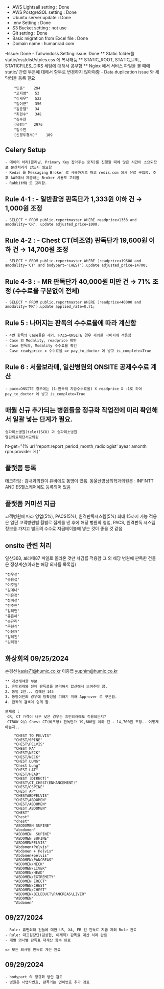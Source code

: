 - AWS Lightsail setting : Done
- AWS PostgreSQL setting : Done
- Ubuntu server update : Done
- .env Setting : Done
- S3 Bucket setting : not use
- Git setting : Done
- Basic migration from Excel file : Done
- Domain name : humanrad.com


-Issue: Done
    - Tailwindcss Setting issue: Done
        ** Static folder를 static/css/dist/styles.css 에 복사해둠
        ** STATIC_ROOT, STATIC_URL, STATICFILES_DIRS 세팅에 대해서 공부함
        ** Nginx  에서 서비스 파일을 볼 때에 static/ 관련 부분에 대해서 함부로 변경하지 않아야함
    - Data duplication issue 와 새 닥터들 등록 필요       
        
        "민훈"	294
        "고지영"	53
        "김세우"	522
        "김여군"	356
        "김종열"	34
        "최현수"	348
        "김수진
        (유방)"	2976
        "김수진
        (신경두경부)"	189

## Celery Setup ##
    - 데이터 처리(클리닝, Primary Key 잡아주는 로직)를 진행할 때에 많은 시간이 소요되므로 분산처리가 반드시 필요함
    - Redis 를 Messaging Broker 로 사용하기로 하고 redis.com 에서 유료 구입함. 추후 AWS에서 제공하는 Broker 사용도 고려함
    - RabbitMQ 도 고려함.
    
## Rule 4-1 : - 일반촬영 판독단가 1,333원 이하 건 → 1,000원 조정 
    - SELECT * FROM public.reportmaster WHERE readprice<1333 and amodality='CR'. update adjusted_price=1000;

## Rule 4-2 : - Chest CT(비조영) 판독단가 19,600원 이하 건 → 14,700원 조정
    - SELECT * FROM public.reportmaster WHERE (readprice<19600 and amodality='CT' and bodypart='CHEST').update adjusted_price=14700;

## Rule 4-3 : - MR 판독단가 40,000원 미만 건 → 71% 조정 (수수료율 구분없이 전체)
    - SELECT * FROM public.reportmaster WHERE (readprice<40000 and amodality='MR').update applied_rate=0.71;

## Rule 5 : 나머지는 판독의 수수료율에 따라 계산함
    - 4번 항목의 Case들은 제외, PACS=ONSITE 경우 제외한 나머지에 적용함
    - Case 의 Modality, readprice 확인
    - Case 판독의, Modality 수수료율 확인
    - Case readyprice x 수수료율 => pay_to_doctor 에 넣고 is_complete=True


## Rule 6 : 서울보라매, 일산병원외 ONSITE 공제수수료 계산
    - pace=ONSITE 경우에는 (1-판독의 지급수수료율) X readprice X -1로 하여  pay_to_doctor 에 넣고 is_complete=True


## 매월 신규 추가되는 병원들을 정규화 작업전에 미리 확인해서 일괄 넣는 단계가 필요.
    송파미소병원(tele)(SCU) 과 송파미소병원
    열린의료재단서교의원

ht-get="{% url 'report:report_period_month_radiologist' ayear amonth rpm.provider %}"

## 플랫폼 등록
테크하임 : 김내과의원이 유비에도 동명이 있음.
동울산영상의학과의원은 : INFINTT AND ES헬스케어에도 등록되어 있음

## 플랫폼 커미션 지급 ##
고객병원에 따라 영업(5%), PACS(5%), 원격판독시스템(5%) 최대 15까지 가능
적용은 일단 고객병원별 월별로 집계를 낸 후에 해당 병원의 영업, PACS, 원격판독 시스템 정보를 가지고 별도의 수수료 지급테이블에 넣는 것이 좋을 것 같음

## onsite 관련 처리 ##
일산368, 보라매87 파일로 올라온 것만 차감률 적용함
그 외 해당 병원에 판독한 건들은 정상계산(아래는 해당 의사들 목록임)

    "전우선"
    "송용섭"
    "이주원"
    "김예나"
    "이은정"
    "정미선"
    "전주현"
    "김리현"
    "유은혜"
    "손규리"
    "우현식"
    "이웅재"
    "김혜진"
    "김희정"

## 화상회의 09/25/2024 ##

  손경선 kasia71@humic.co.kr
  이종엽 yuphim@humic.co.kr

    ** 개선해야할 부분
    1. 휴먼외래와 전체 판독료를 분리해서 합산해서 보여주야 함.
    2. 동명 2인... 김혜진 145
    3. 동명이인의 경우에 정확성을 기하기 위해 Approver 로 구분함.
    4. 판독의 검색이 쉽게 함.

    문제점 : 
     CR, CT 가격이 너무 낮은 경우는 휴먼외래에도 적용되는지? 
     CTROW 이슈 Chest CT(비조영) 판독단가 19,600원 이하 건 → 14,700원 조정.. 어떻게 아는지.. 

        "CHEST TO PELVIS"
        "CHEST/SPINE"
        "CHEST\PELVIS"
        "CHEST PA"
        "CHEST\NECK"
        "CHEST/NECK"
        "CHEST LUNG"
        "Chest Lung"
        "CHEST LAT"
        "CHEST/HEAD"
        "CHEST [DIRECT]"
        "CHEST\CT_CHEST(ENHANCEMENT)"
        "CHEST/CSPINE"
        "CHEST AP"
        "CHESTABDPELVIS"
        "CHEST\ABDOMEN"
        "CHEST/ABDOMEN"
        "CHEST,ABDOMEN"
        "CHEST"
        "Chest"
        "chest"
        "ABODOMEN SUPINE"
        "abodomen"
        "ABDOMEN  SUPINE"
        "ABDOMEN SUPINE"
        "ABDOMENPELVIS"
        "Abdomen+Pelvis"
        "Abdomen + Pelvis"
        "Abdomen+pelvis"
        "ABDOMEN\PANCREAS"
        "ABDOMEN/NECK"
        "ABDOMEN\LIVER"
        "ABDOMEN/HEAD"
        "ABDOMEN/EXTREMITY"
        "ABDOMEN ERECT"
        "ABDOMEN\CHEST"
        "ABDOMEN/CHEST"
        "ABDOMEN\BILEDUCT\PANCREAS\LIVER"
        "ABDOMEN"
        "Abdomen"

## 09/27/2024 ##
    
    - Rule: 휴먼외래 건들에 대한 US, XA, FR 건 판독료 지급 제외 Rule 완료 
    - Rule: 대표원장단(김성현, 이재희) 판독료 계산 처리 완료
    - 개별 의사별 판독표 재계산 함수 완료
    
    => 모든 의사별 판독료 계산 완료
    
## 09/29/2024 ##
    - bodypart 의 정규화 방안 검토
    - 병원은 사업자번호, 판독의는 면허번호 추가 검토